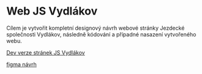 # Web JS Vydlákov

Cílem je vytvořit kompletní designový návrh webové stránky Jezdecké společnosti Vydlákov, následně kódování a případné nasazení vytvořeného webu.

[Dev verze stránek JS Vydlákov](https://pslib-cz.github.io/RP2022-23_Kupcova-Kristyna_Web-JS-Vydlakov/)

[figma návrh](https://www.figma.com/file/WmVfZdhkCqLGYYz9a7bQVV/JS-vydlakov?type=design&node-id=20%3A96&t=vt8CSfQyOgiic6bR-1)
